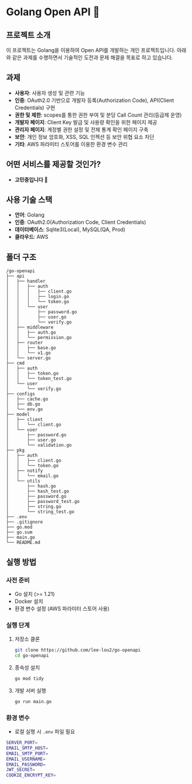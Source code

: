 # Golang Open API 🚀

## 프로젝트 소개
이 프로젝트는 Golang을 이용하여 Open API를 개발하는 개인 프로젝트입니다. 아래와 같은 과제를 수행하면서 기술적인 도전과 문제 해결을 목표로 하고 있습니다.

## 과제
- **사용자**: 사용자 생성 및 관련 기능
- **인증**: OAuth2.0 기반으로 개발자 등록(Authorization Code), API(Client Credentials) 구현
- **권한 및 제한**: scopes를 통한 권한 부여 및 분당 Call Count 관리(등급제 운영)
- **개발자 페이지**: Client Key 발급 및 사용량 확인을 위한 페이지 제공
- **관리자 페이지**: 계정별 권한 설정 및 전체 통계 확인 페이지 구축
- **보안**: 개인 정보 암호화, XSS, SQL 인젝션 등 보안 위협 요소 차단
- **기타**: AWS 파라미터 스토어를 이용한 환경 변수 관리

## 어떤 서비스를 제공할 것인가?
- **고민중입니다 🧐**

## 사용 기술 스택
- **언어**: Golang
- **인증**: OAuth2.0(Authorization Code, Client Credentials)
- **데이터베이스**: Sqlite3(Local), MySQL(QA, Prod)
- **클라우드**: AWS

## 폴더 구조
```
/go-openapi
├── api
│   ├── handler
│   │   ├── auth
│   │   │   ├── client.go
│   │   │   ├── login.go
│   │   │   └── token.go
│   │   └── user
│   │       ├── password.go
│   │       ├── user.go
│   │       └── verify.go
│   ├── middleware
│   │   ├── auth.go
│   │   └── permission.go
│   ├── router
│   │   ├── base.go
│   │   └── v1.go
│   └── server.go
├── cmd
│   ├── auth
│   │   ├── token.go
│   │   └── token_test.go
│   └── user
│       └── verify.go
├── configs
│   ├── cache.go
│   ├── db.go
│   └── env.go
├── model
│   ├── client
│   │   └── client.go
│   └── user
│       ├── password.go
│       ├── user.go
│       └── validation.go
├── pkg
│   ├── auth
│   │   ├── client.go
│   │   └── token.go
│   ├── notify
│   │   └── email.go
│   └── utils
│       ├── hash.go
│       ├── hash_test.go
│       ├── password.go
│       ├── password_test.go
│       ├── string.go
│       └── string_test.go
├── .env
├── .gitignore
├── go.mod
├── go.sum
├── main.go
└── README.md
```

## 실행 방법
### 사전 준비
- Go 설치 (>= 1.21)
- Docker 설치
- 환경 변수 설정 (AWS 파라미터 스토어 사용)

### 실행 단계
1. 저장소 클론
   ```sh
   git clone https://github.com/lee-lou2/go-openapi
   cd go-openapi
   ```

2. 종속성 설치
   ```sh
   go mod tidy
   ```

3. 개발 서버 실행
   ```sh
   go run main.go
   ```

### 환경 변수
- 로컬 실행 시 `.env` 파일 필요
```sh
SERVER_PORT=
EMAIL_SMTP_HOST=
EMAIL_SMTP_PORT=
EMAIL_USERNAME=
EMAIL_PASSWORD=
JWT_SECRET=
COOKIE_ENCRYPT_KEY=
```